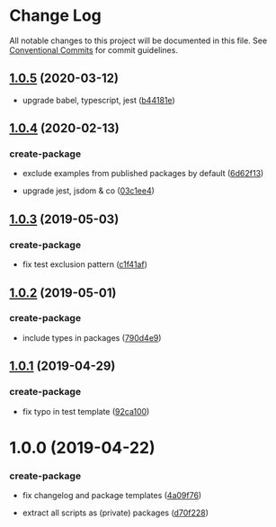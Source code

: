 # Change Log

All notable changes to this project will be documented in this file.
See [Conventional Commits](https://conventionalcommits.org) for commit guidelines.

## [1.0.5](https://github.com/hzdg/hz-core/compare/create-package@1.0.4...create-package@1.0.5) (2020-03-12)


* upgrade babel, typescript, jest ([b44181e](https://github.com/hzdg/hz-core/commit/b44181e))


## [1.0.4](https://github.com/hzdg/hz-core/compare/create-package@1.0.3...create-package@1.0.4) (2020-02-13)


### create-package

* exclude examples from published packages by default ([6d62f13](https://github.com/hzdg/hz-core/commit/6d62f13))

* upgrade jest, jsdom & co ([03c1ee4](https://github.com/hzdg/hz-core/commit/03c1ee4))


## [1.0.3](https://github.com/hzdg/hz-core/compare/create-package@1.0.2...create-package@1.0.3) (2019-05-03)


### create-package

* fix test exclusion pattern ([c1f41af](https://github.com/hzdg/hz-core/commit/c1f41af))


## [1.0.2](https://github.com/hzdg/hz-core/compare/create-package@1.0.1...create-package@1.0.2) (2019-05-01)


### create-package

* include types in packages ([790d4e9](https://github.com/hzdg/hz-core/commit/790d4e9))


## [1.0.1](https://github.com/hzdg/hz-core/compare/create-package@1.0.0...create-package@1.0.1) (2019-04-29)


### create-package

* fix typo in test template ([92ca100](https://github.com/hzdg/hz-core/commit/92ca100))


# 1.0.0 (2019-04-22)


### create-package

* fix changelog and package templates ([4a09f76](https://github.com/hzdg/hz-core/commit/4a09f76))

* extract all scripts as (private) packages ([d70f228](https://github.com/hzdg/hz-core/commit/d70f228))
